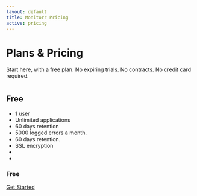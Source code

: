 ```yaml
---
layout: default
title: Monitorr Pricing
active: pricing
---
```


<div class="container">
<div class="row">
        <div class="col-md-12">
            <h1 class="page-header">
                Plans &amp; Pricing
            </h1>
            <p class="lead" style="margin-bottom: 40px;">
                Start here, with a free plan. No expiring trials. No contracts. No credit card required.
            </p>
        </div>
    </div>

  <div class="row">
      <div class="col-lg-3 col-md-4 col-sm-6 col-md-offset-4">
          <div class="plan">
              <div class="plan-title">
                  <h2>Free</h2>
              </div>
              <div class="plan-body">
                  <ul class="plan-items">
                      <li>1 user</li>
                      <li>Unlimited applications</li>
                      <li>60 days retention</li>
                      <li>5000 logged errors a month.</li>
                      <li>60 days retention.</li>
                      <li>SSL encryption</li>
                      <li class="plan-item-spacer">
                      </li>
                      <li class="plan-item-spacer">
                      </li>
                  </ul>
                  <div class="plan-price">
                      <h3>Free</h3>
                  </div>
                  <a href="https://www.nuget.org/packages/monitorr/" class="btn btn-default">Get Started</a>
              </div>
          </div>
      </div>
</div>

